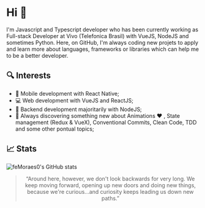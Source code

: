 
# Hi :wave:

<p align="left">I'm Javascript and Typescript developer who has been currently working as Full-stack Developer at Vivo (Telefonica Brasil) with VueJS, NodeJS and sometimes Python. Here, on GitHub, I'm always coding new projets to apply and learn more about languages, frameworks or libraries which can help me to be a better developer.</p>
 
## :mag: Interests
 
 - :iphone: Mobile development with React Native;
 - :computer: Web development with VueJS and ReactJS;
 - :closed_lock_with_key: Backend development majoritarily with NodeJS;
 - :construction: Always discovering something new about Animations :heart: , State management (Redux & VueX), Conventional Commits, Clean Code, TDD and some other pontual topics;
 
## :chart_with_upwards_trend: Stats

![feMoraes0's GitHub stats](https://github-readme-stats.vercel.app/api?username=femoraes0&show_icons=true&rank_icon=github&theme=catppuccin_mocha&include_all_commits=true)
<!-- ![feMoraes0's most used languages](https://github-readme-stats.vercel.app/api/top-langs/?username=femoraes0&layout=donut&theme=catppuccin_mocha) -->

> <p align='center'>“Around here, however, we don't look backwards for very long. We keep moving forward, opening up new doors and doing new things, because we're curious...and curiosity keeps leading us down new paths.”</p>
